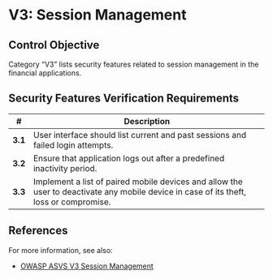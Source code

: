 # V3: Session Management

## Control Objective

Category “V3” lists security features related to session management in the financial applications.

## Security Features Verification Requirements

| # | Description |
| --- | --- |
| **3.1** | User interface should list current and past sessions and failed login attempts.  | 
| **3.2** | Ensure that application logs out after a predefined inactivity period. | 
| **3.3** | Implement a list of paired mobile devices and allow the user to deactivate any mobile device in case of its theft, loss or compromise. |

## References

For more information, see also:

* [OWASP ASVS V3 Session Management](https://github.com/OWASP/ASVS/blob/master/4.0/en/0x12-V3-Session-management.md)
